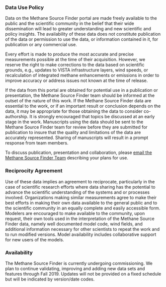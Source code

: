 ### Data Use Policy

Data on the Methane Source Finder portal are made freely available to the public and the scientific community in the belief that their wide dissemination will lead to greater understanding and new scientific and policy insights. The availability of these data does not constitute publication of the data or permission to use the data, or information contained in it, for publication or any commercial use.

Every effort is made to produce the most accurate and precise measurements possible at the time of their acquisition. However, we reserve the right to make corrections to the data based on scientific grounds, e.g., updates to VISTA infrastructure layers, wind speeds, or recalculation of integrated methane enhancements or emissions in order to improve accuracy or address issues not known at the time of release.

If the data from this portal are obtained for potential use in a publication or presentation, the Methane Source Finder team should be informed at the outset of the nature of this work. If the Methane Source Finder data are essential to the work, or if an important result or conclusion depends on the data, it may be appropriate for those obtaining the data to consider co-authorship. It is strongly encouraged that topics be discussed at an early stage in the work. Manuscripts using the data should be sent to the Methane Source Finder team for review before they are submitted for publication to insure that the quality and limitations of the data are accurately represented. Sharing of manuscripts will result in a prompt response from team members.

To discuss publication, presentation and collaboration, please [email the Methane Source Finder Team](mailto:msf@jpl.nasa.gov) describing your plans for use.

### Reciprocity Agreement

Use of these data implies an agreement to reciprocate, particularly in the case of scientific research efforts where data sharing has the potential to advance the scientific understanding of the systems and or processes involved. Organizations making similar measurements agree to make their best efforts in making their own data available to the general public and to the scientific community in an equally complete and easily accessible form. Modelers are encouraged to make available to the community, upon request, their own tools used in the interpretation of the Methane Source Finder data, namely well documented model code, wind fields, and additional information necessary for other scientists to repeat the work and to run modified versions. Model availability includes collaborative support for new users of the models.

### Availability

The Methane Source Finder is currently undergoing commissioning. We plan to continue validating, improving and adding new data sets and features through Fall 2019. Updates will not be provided on a fixed schedule but will be indicated by version/date codes.
